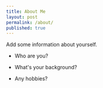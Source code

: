 ```yaml
---
title: About Me
layout: post
permalink: /about/
published: true
---
```


Add some information about yourself.

- Who are you?
 
- What's your background? 

- Any hobbies? 
